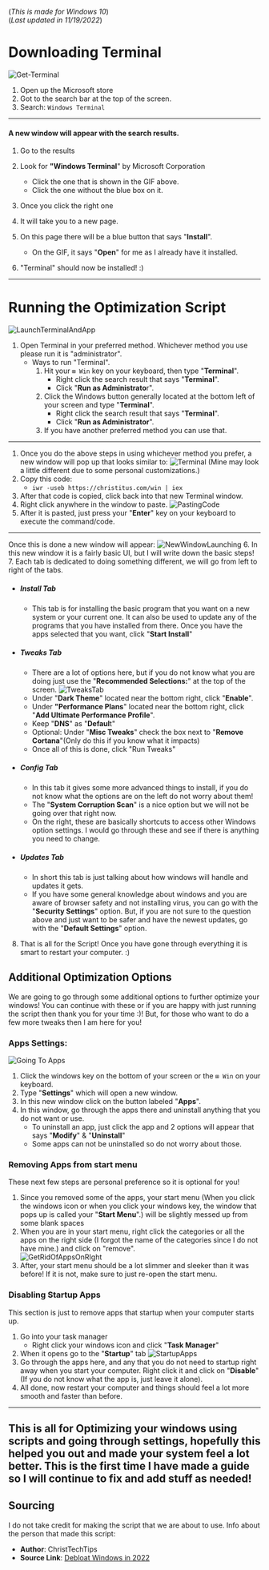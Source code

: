 (_This is made for Windows 10_)   
(_Last updated in 11/19/2022_)
# Downloading Terminal
![Get-Terminal](https://github.com/JaredKIso/Im-That-IT-Friend/blob/main/Guides/Optimizations/GifsAndImages/Get-Terminal.gif)
1. Open up the Microsoft store
2. Got to the search bar at the top of the screen.
3. Search: `Windows Terminal`
---
#### A new window will appear with the search results.
1. Go to the results
2. Look for **"Windows Terminal**" by Microsoft Corporation
      - Click the one that is shown in the GIF above.
      - Click the one without the blue box on it.
3. Once you click the right one
4. It will take you to a new page.
5. On this page there will be a blue button that says "**Install**".
      - On the GIF, it says "**Open**" for me as I already have it installed.

6. "Terminal" should now be installed! :)
---
# Running the Optimization Script
![LaunchTerminalAndApp](https://github.com/JaredKIso/Im-That-IT-Friend/blob/main/Guides/Optimizations/GifsAndImages/LaunchTerminalAndApp.gif)
1. Open Terminal in your preferred method. Whichever method you use please run it is "administrator".
    - Ways to run "Terminal".
      1. Hit your `⊞ Win` key on your keyboard, then type "**Terminal**".
            - Right click the search result that says "**Terminal**".
            - Click "**Run as Administrato**r".
      2. Click the Windows button generally located at the bottom left of your screen and type "**Terminal**".
            - Right click the search result that says "**Terminal**".
            - Click "**Run as Administrator**".
      3. If you have another preferred method you can use that.   
---
1. Once you do the above steps in using whichever method you prefer, a new window will pop up that looks similar to:
![Terminal](https://github.com/JaredKIso/Im-That-IT-Friend/blob/main/Guides/Optimizations/GifsAndImages/Terminal.png)
(Mine may look a little different due to some personal customizations.)
2. Copy this code:
      - `iwr -useb https://christitus.com/win | iex`   
3. After that code is copied, click back into that new Terminal window.
4. Right click anywhere in the window to paste.
![PastingCode](https://github.com/JaredKIso/Im-That-IT-Friend/blob/main/Guides/Optimizations/GifsAndImages/PastingCode.gif)
5. After it is pasted, just press your "**Enter**" key on your keyboard to execute the command/code.
---
Once this is done a new window will appear:
![NewWindowLaunching](https://github.com/JaredKIso/Im-That-IT-Friend/blob/main/Guides/Optimizations/GifsAndImages/NewWindowLaunching.gif)
6. In this new window it is a fairly basic UI, but I will write down the basic steps!   
7. Each tab is dedicated to doing something different, we will go from left to right of the tabs.
  - ##### Install Tab
    - This tab is for installing the basic program that you want on a new system or your current one. It can also be used to update any of the programs that you have installed from there. Once you have the apps selected that you want, click "**Start Install**"
  - ##### Tweaks Tab
    - There are a lot of options here, but if you do not know what you are doing just use the "**Recommended Selections:**" at the top of the screen.
    ![TweaksTab](https://github.com/JaredKIso/Im-That-IT-Friend/blob/main/Guides/Optimizations/GifsAndImages/TweaksTab.png)
    - Under "**Dark Theme**" located near the bottom right, click "**Enable**".
    - Under **"Performance Plans**" located near the bottom right, click "**Add Ultimate Performance Profile**".
    - Keep "**DNS**" as "**Defaul**t"
    - Optional: Under "**Misc Tweaks**" check the box next to "**Remove Cortana**"(Only do this if you know what it impacts)
    - Once all of this is done, click "Run Tweaks"
  - ##### Config Tab
    - In this tab it gives some more advanced things to install, if you do not know what the options are on the left do not worry about them!
    - The "**System Corruption Scan**" is a nice option but we will not be going over that right now.
    - On the right, these are basically shortcuts to access other Windows option settings. I would go through these and see if there is anything you need to change.
  - ##### Updates Tab
    - In short this tab is just talking about how windows will handle and updates it gets.
    - If you have some general knowledge about windows and you are aware of browser safety and not installing virus, you can go with the "**Security Settings**" option. But, if you are not sure to the question above and just want to be safer and have the newest updates, go with the "**Default Settings**" option.
    
8. That is all for the Script! Once you have gone through everything it is smart to restart your computer. :)

## Additional Optimization Options
We are going to go through some additional options to further optimize your windows! You can continue with these or if you are happy with just running the script then thank you for your time :)! But, for those who want to do a few more tweaks then I am here for you!

### Apps Settings:
![Going To Apps](https://github.com/JaredKIso/Im-That-IT-Friend/blob/main/Guides/Optimizations/GifsAndImages/Going-To-Apps.gif)
1. Click the windows key on the bottom of your screen or the `⊞ Win` on your keyboard.
2. Type "**Settings**" which will open a new window.
3. In this new window click on the button labeled "**Apps**".
4. In this window, go through the apps there and uninstall anything that you do not want or use.
      - To uninstall an app, just click the app and 2 options will appear that says "**Modify**" & "**Uninstall**"
      - Some apps can not be uninstalled so do not worry about those.  
       
### Removing Apps from start menu
These next few steps are personal preference so it is optional for you!

1. Since you removed some of the apps, your start menu (When you click the windows icon or when you click your windows key, the window that pops up is called your "**Start Menu**".) will be slightly messed up from some blank spaces
2. When you are in your start menu, right click the categories or all the apps on the right side (I forgot the name of the categories since I do not have mine.) and click on "remove".   
![GetRidOfAppsOnRIght](https://github.com/JaredKIso/Im-That-IT-Friend/blob/main/Guides/Optimizations/GifsAndImages/GetRidOfAppsOnRIght.png)
3. After, your start menu should be a lot slimmer and sleeker than it was before! If it is not, make sure to just re-open the start menu.

### Disabling Startup Apps
This section is just to remove apps that startup when your computer starts up.
1. Go into your task manager
      - Right click your windows icon and click "**Task Manager**"
2. When it opens go to the "**Startup**" tab
![StartupApps](https://github.com/JaredKIso/Im-That-IT-Friend/blob/main/Guides/Optimizations/GifsAndImages/StartupApps.gif)
3. Go through the apps here, and any that you do not need to startup right away when you start your computer. Right click it and click on "**Disable**" (If you do not know what the app is, just leave it alone).
4. All done, now restart your computer and things should feel a lot more smooth and faster than before.

---
This is all for Optimizing your windows using scripts and going through settings, hopefully this helped you out and made your system feel a lot better. This is the first time I have made a guide so I will continue to fix and add stuff as needed!
--- 

## Sourcing
I do not take credit for making the script that we are about to use. Info about the person that made this script:
  - **Author**: ChristTechTips
  - **Source Link**: [Debloat Windows in 2022](https://christitus.com/debloat-windows-10-2020/)
